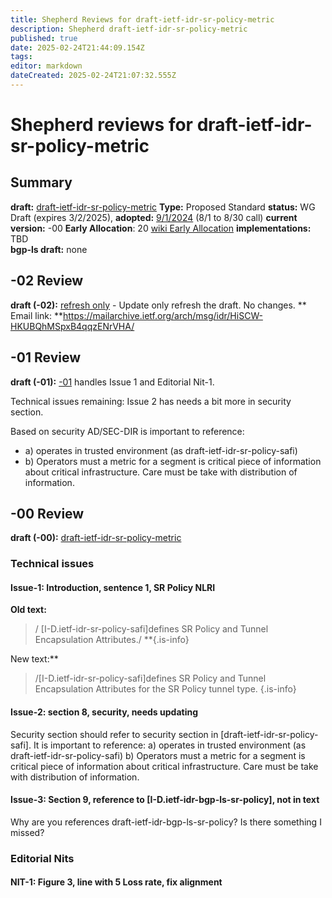 ```yaml
---
title: Shepherd Reviews for draft-ietf-idr-sr-policy-metric
description: Shepherd draft-ietf-idr-sr-policy-metric
published: true
date: 2025-02-24T21:44:09.154Z
tags: 
editor: markdown
dateCreated: 2025-02-24T21:07:32.555Z
---
```


# Shepherd reviews for draft-ietf-idr-sr-policy-metric


## Summary 
**draft:**  [draft-ietf-idr-sr-policy-metric](https://datatracker.ietf.org/doc/draft-ietf-idr-sr-policy-metric/)
**Type:** Proposed Standard 
**status:** WG Draft (expires 3/2/2025),
**adopted:** [9/1/2024](https://mailarchive.ietf.org/arch/msg/idr/xUckKQncQ4rLVCCAkBO6bQ6zcuk/) (8/1 to 8/30 call) 
**current version:** -00 
**Early Allocation**: 20 [wiki Early Allocation](/group/idr/Early-Allocation-Status)
**implementations:** TBD  
**bgp-ls draft:** none 

## -02 Review 
 **draft (-02):**  [refresh only](https://datatracker.ietf.org/doc/html/draft-ietf-idr-sr-policy-metric-02) -  Update only refresh the draft.  No changes. 
** Email link: **https://mailarchive.ietf.org/arch/msg/idr/HiSCW-HKUBQhMSpxB4qqzENrVHA/
 
 ## -01 Review 
 
 **draft (-01):**  [-01](https://datatracker.ietf.org/doc/html/draft-ietf-idr-sr-policy-metric-01) handles Issue 1 and Editorial Nit-1.
 
 Technical issues remaining: Issue 2 has needs a bit more in security section. 
 
 Based on security AD/SEC-DIR is important to reference:
- a) operates in trusted environment (as draft-ietf-idr-sr-policy-safi)
- b) Operators must a metric for a segment is critical piece of information about critical infrastructure.  Care must be take with distribution of information.  
 

## -00 Review  
 
 **draft (-00):**  [draft-ietf-idr-sr-policy-metric](https://datatracker.ietf.org/doc/html/draft-ietf-idr-sr-policy-metric-00) 

 
### Technical issues
#### Issue-1: Introduction, sentence 1,  SR Policy NLRI 

**Old text:**
>  / [I-D.ietf-idr-sr-policy-safi]defines SR Policy and Tunnel
>    Encapsulation Attributes./
**{.is-info}

New text:**
>   /[I-D.ietf-idr-sr-policy-safi]defines SR Policy and Tunnel
>    Encapsulation Attributes for the SR Policy tunnel type. 
{.is-info}

 
#### Issue-2: section 8, security, needs updating 

Security section should refer to security section in 
[draft-ietf-idr-sr-policy-safi]. It is important to reference:
a) operates in trusted environment (as draft-ietf-idr-sr-policy-safi)
b) Operators must a metric for a segment is critical piece of 
information about critical infrastructure.  Care must be take 
with distribution of information.  


#### Issue-3: Section 9, reference to [I-D.ietf-idr-bgp-ls-sr-policy], not in text 

Why are you references draft-ietf-idr-bgp-ls-sr-policy? 
Is there something I missed?  

### Editorial Nits

#### NIT-1: Figure 3, line with 5 Loss rate, fix alignment 
